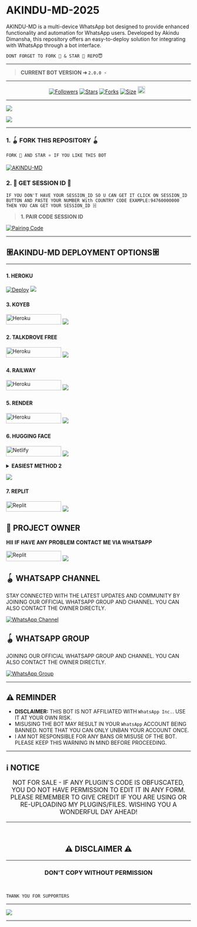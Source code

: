 # AKINDU-MD-2025
AKINDU-MD is a multi-device WhatsApp bot designed to provide enhanced functionality and automation for WhatsApp users. Developed by Akindu Dimansha, this repository offers an easy-to-deploy solution for integrating with WhatsApp through a bot interface.


```
DONT FORGET TO FORK 🔧 & STAR 🌟 REPO😇
```
---

> **CURRENT BOT VERSION ➜ `2.0.0 ⚡`**
---





  <p align="center">
<a href="https://github.com/mrfrank-ofc/followers"><img title="Followers" src="https://img.shields.io/github/followers/itx-alii-raza?color=blue&style=flat-square"></a>
<a href="https://github.com/AKINDU-WHATSAPP-BOT/AKINDU-MD-2025/"><img title="Stars" src="https://img.shields.io/github/stars/itx-alii-raza/ALI-MD?color=blue&style=flat-square"></a>
<a href="https://github.com/itx-alii-raza/ALI-MD/network/members"><img title="Forks" src="https://img.shields.io/github/forks/itx-alii-raza/ALI-MD?color=blue&style=flat-square"></a>
<a href="https://github.com/AKINDU-WHATSAPP-BOT/AKINDU-MD-2025/"><img title="Size" src="https://img.shields.io/github/repo-size/itx-alii-raza/ALI-MD?style=flat-square&color=green"></a>
<a href="https://github.com/itx-alii-raza/ALI-MD/graphs/commit-activity"><img height="20" src="https://img.shields.io/badge/Maintained%3F-yes-green.svg"></a>&nbsp;&nbsp;
</p>
<p align='center'>
</p>
  
--- 

<a><img src='https://cdn.ironman.my.id/i/2du3i5.jpg'/></a>

<a><img src='https://i.imgur.com/LyHic3i.gif'/></a>

***




### 1. 🪀 FORK THIS REPOSITORY 🪀

`FORK 🍴 AND STAR ⭐ IF YOU LIKE THIS BOT`

  <a href="https://github.com/AKINDU-WHATSAPP-BOT/AKINDU-MD-2025/fork"><img title="AKINDU-MD" src="https://img.shields.io/badge/FORK-ALI%20MD-BOTh?color=indigo&style=for-the-badge&logo=stackshare"></a>
  
### 2. 🔗 GET SESSION ID 🔗

`IF YOU DON'T HAVE YOUR SESSION_ID SO U CAN GET IT CLICK ON SESSION_ID BUTTON AND PASTE YOUR NUMBER With COUNTRY CODE EXAMPLE:94760000000 THEN YOU CAN GET YOUR SESSION_ID ☵`


> **1. PAIR CODE SESSION ID**

<a href='https://akindu-md-website.onrender.com/' target="_blank">
  <img alt='Pairing Code' src='https://img.shields.io/badge/Get%20Pairing%20Code-orange?style=for-the-badge&logo=opencv&logoColor=black'/>
</a>
<br> 

---

### <h2 align="">𐃁AKINDU-MD DEPLOYMENT OPTIONS𐃁</h2>

---

### <h4 align="">1. HEROKU</h4>
<p style="text-align: center; font-size: 1.2em;">


[![Deploy](https://www.herokucdn.com/deploy/button.svg)](https://dashboard.heroku.com/new?template=https://github.com/itx-alii-raza/ALI-MD)
<a><img src='https://i.imgur.com/LyHic3i.gif'/></a>

### <h4 align="">3. KOYEB</h4>
<p style="text-align: center; font-size: 1.2em;">

<p align="">
<a href='https://app.koyeb.com/services/deploy?type=git&repository=itx-alii-raza/ALI-MD&ports=3000&env[PREFIX]=.&env[SESSION_ID]=&env[ALWAYS_ONLINE]=false&env[MODE]=public&env[AUTO_STATUS_MSG]=Seen%20status%20by%20ALI-MD&env[AUTO_STATUS_REPLY]=false&env[AUTO_STATUS_SEEN]=true&env[AUTO_TYPING]=false&env[ANTI_LINK]=true&env[AUTO_REACT]=false&env[READ_MESSAGE]=false' target="_blank"><img alt='Heroku' src='https://img.shields.io/badge/-koyeb ‎ deploy-FF009D?style=for-the-badge&logo=koyeb&logoColor=white'/< width=150 height=28/p></a>
<a><img src='https://i.imgur.com/LyHic3i.gif'/></a>

### <h4 align="">2. TALKDROVE FREE</h4>
<p style="text-align: center; font-size: 1.2em;">
  
<p align="">
<a href='https://talkdrove.com/share-bot/11' target="_blank"><img alt='Heroku' src='https://img.shields.io/badge/-TalkDrove ‎Deploy-6971FF?style=for-the-badge&logo=Github&logoColor=white'/< width=150 height=28/p></a>
  <a><img src='https://i.imgur.com/LyHic3i.gif'/></a>

### <h4 align="">4. RAILWAY</h4>
<p style="text-align: center; font-size: 1.2em;">

<p align="">
<a href='https://railway.app/new' target="_blank"><img alt='Heroku' src='https://img.shields.io/badge/-railway deploy-FF8700?style=for-the-badge&logo=railway&logoColor=white'/< width=150 height=28/p></a>
<a><img src='https://i.imgur.com/LyHic3i.gif'/></a>

### <h4 align="">5. RENDER</h4>
<p style="text-align: center; font-size: 1.2em;">
  
<p align="">
<a href='https://dashboard.render.com/web/new' target="_blank"><img alt='Heroku' src='https://img.shields.io/badge/-Render deploy-black?style=for-the-badge&logo=render&logoColot=white'/< width=150 height=28/p></a>
<a><img src='https://i.imgur.com/LyHic3i.gif'/></a>

### <h4 align="">6. HUGGING FACE</h4>
<p style="text-align: center; font-size: 1.2em;">
  
<p align="">
<a href='https://app.netlify.com/' target="_blank"><img alt='Netlify' src='https://img.shields.io/badge/-Netlify Deploy-CC00FF?style=for-the-badge&logo=huggingface&logoColor=white'/< width=150 height=28/p></a> </a>
<a><img src='https://i.imgur.com/LyHic3i.gif'/></a>
<details>
  
<b><strong><summary align="" style="color: Yello;">EASIEST METHOD 2</summary></strong></b>
<p style="text-align: center; font-size: 1.2em;">
 

## <h3 align=""> HOW TO DEPLOY ON HUGGING FACE</h3>
<h6 align-"center">
*❄️ Deploy ali-md On Hugging Face For Free !*

`Specs :`
- v2 CPU
- 16GB RAM

> `Steps to deploy`

`Step 1`
1. Go to hugginface.co/join and create an account and verify your email too.

`Step 2`
1. Go to https://huggingface.co/spaces/itx-alii-raza/ALI-MD

2. Tap on *three dots* _(as shown in image)_

3. Tap on *duplicate space* _(as shown in image)_

`Step 3`
1. Fill your details, e.g., Session ID, Bot Name, owner number etc...

2. Tap on *duplicate space shown below*

```After that wait 10 seconds & your have deployed it successfuly  for free 24/7```

> CREDITS AKINDU-MD

*𝐏𝐎𝐖𝐄𝐑𝐄𝐃 𝐁𝐘 𝐀𝐊𝐈𝐍𝐃𝐔 𝐌𝐃*</h6>

</details>

<a><img src='https://i.imgur.com/LyHic3i.gif'/></a>


### <h4 align="">7. REPLIT</h4>
<p style="text-align: center; font-size: 1.2em;">

<p align="">
<a href='https://replit.com/~' target="_blank"><img alt='Replit' src='https://img.shields.io/badge/-Replit Deploy-1976D2?style=for-the-badge&logo=replit&logoColor=white'/< width=150 height=28/p></a> </a>
<a><img src='https://i.imgur.com/LyHic3i.gif'/></a>


## 👑 PROJECT OWNER 
𝐇𝐈𝐈 𝐈𝐅 𝐇𝐀𝐕𝐄 𝐀𝐍𝐘 𝐏𝐑𝐎𝐁𝐋𝐄𝐌 𝐂𝐎𝐍𝐓𝐀𝐂𝐓 𝐌𝐄 𝐕𝐈𝐀 𝐖𝐇𝐀𝐓𝐒𝐀𝐏𝐏

<p align="">
<a href='https://wa.me/+94724865987?text=*ʜɪɪ+ᴀʟɪ+ɪ+ɴᴇᴇᴅ+ʜᴇʟᴘ!.+ɪ+ᴍᴇssᴀɢᴇᴅ+ʏᴏᴜ+ғʀᴏᴍ+ᴀᴋɪɴᴅᴜ-ᴍᴅ+ʀᴇᴘᴏ.*' target="_blank"><img alt='Replit' src='https://img.shields.io/badge/ Whatsapp -25D366?style=for-the-badge&logo=whatsapp&logoColor=white'/< width=150 height=28/p></a> </a>
<a><img src='https://i.imgur.com/LyHic3i.gif'/></a>


## 🪀 WHATSAPP CHANNEL 
STAY CONNECTED WITH THE LATEST UPDATES AND COMMUNITY BY JOINING OUR OFFICIAL WHATSAPP GROUP AND CHANNEL. YOU CAN ALSO CONTACT THE OWNER DIRECTLY.

[![WhatsApp Channel](https://img.shields.io/badge/JOIN-WHATSAAP%20CHANNEL-25D366?style=for-the-badge&logo=whatsapp)](https://whatsapp.com/channel/0029VaoRxGmJpe8lgCqT1T2h)

## 🪀 WHATSAPP GROUP
JOINING OUR OFFICIAL WHATSAPP GROUP AND CHANNEL. YOU CAN ALSO CONTACT THE OWNER DIRECTLY.

[![WhatsApp Group](https://img.shields.io/badge/JOIN-WHATSAAP%20GROUP-25D366?style=for-the-badge&logo=whatsapp)](https://chat.whatsapp.com/Lx7sDv7jSy0CCTm5AliPdq)

 


***

## <h2 align="left">⚠️ REMINDER </h2>
<p style="text-align: center; font-size: 1.2em;">

- **DISCLAIMER:** THIS BOT IS NOT AFFILIATED WITH `WhatsApp Inc.`. USE IT AT YOUR OWN RISK.
- MISUSING THE BOT MAY RESULT IN YOUR `WhatsApp` ACCOUNT BEING BANNED. NOTE THAT YOU CAN ONLY UNBAN YOUR ACCOUNT ONCE.
- I AM NOT RESPONSIBLE FOR ANY BANS OR MISUSE OF THE BOT. PLEASE KEEP THIS WARNING IN MIND BEFORE PROCEEDING.

---

<h2 align="left">ℹ️ NOTICE</h2>
<p style="text-align: center; font-size: 1.2em;">
  NOT FOR SALE - IF ANY PLUGIN'S CODE IS OBFUSCATED, YOU DO NOT HAVE PERMISSION TO EDIT IT IN ANY FORM. PLEASE REMEMBER TO GIVE CREDIT IF YOU ARE USING OR RE-UPLOADING MY PLUGINS/FILES. WISHING YOU A WONDERFUL DAY AHEAD!</p>
  
---

 <br>
<h2 align="center"> ⚠️ DISCLAIMER ⚠️
 </h2>
 
 ---

<h3 align="center"> DON'T COPY WITHOUT PERMISSION 
</h3>

<br>

```
THANK YOU FOR SUPPORTERS

```
-----
<a><img src='https://i.imgur.com/LyHic3i.gif'/></a>

------
